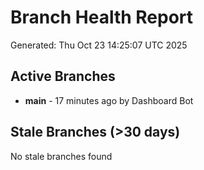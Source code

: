 # Branch Health Report
Generated: Thu Oct 23 14:25:07 UTC 2025

## Active Branches
- **main** - 17 minutes ago by Dashboard Bot

## Stale Branches (>30 days)
No stale branches found
